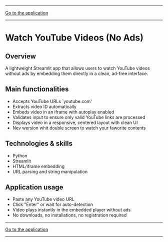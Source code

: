 
---

<a class="md-button md-button--primary" href="https://youtube-videos-no-ads-ab.streamlit.app/" target="_blank">Go to the application</a>

---

# Watch YouTube Videos (No Ads)



## Overview
A lightweight Streamlit app that allows users to watch YouTube videos without ads by embedding them directly in a clean, ad-free interface.

<!-- ## Project architecture
	in Excalidraw -->

## Main functionalities
- Accepts YouTube URLs `youtube.com'
- Extracts video ID automatically
- Embeds video in an iframe with autoplay enabled
- Validates input to ensure only valid YouTube links are processed
- Displays video in a responsive, centered layout with clean UI
- Nev wersion whit double screen to watch your faworite contents

## Technologies & skills
- Python
- Streamlit
- HTML/iframe embedding
- URL parsing and string manipulation

<!-- ## Project Report
- 
...

## Sample photos

<figure>
    <img src="../images/img1.png" alt="<figcaption>YouTube Video Player Interface</figcaption>" width="600">
<figcaption>YouTube Video Player Interface</figcaption>
    <img src="../images/img2.png" alt="<figcaption>Input Field with Valid URL</figcaption>" width="600">
<figcaption>Input Field with Valid URL</figcaption>
    <img src="../images/img3.png" alt="<figcaption>Error Message for Invalid Link</figcaption>" width="600">
<figcaption>Error Message for Invalid Link</figcaption>
    <img src="../images/img4.png" alt="<figcaption>Responsive Design on Mobile</figcaption>" width="600">
<figcaption>Responsive Design on Mobile</figcaption>
</figure> -->

## Application usage
- Paste any YouTube video URL
- Click "Enter" or wait for auto-detection
- Video plays instantly in the embedded player without ads
- No downloads, no installations, no registration required

---

<a class="md-button md-button--primary" href="https://youtube-videos-no-ads-ab.streamlit.app/" target="_blank">Go to the application</a>

---
